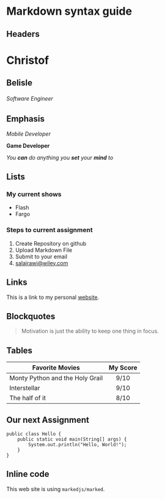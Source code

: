 # Markdown syntax guide

## Headers

# Christof
## Belisle 
###### Software Engineer

## Emphasis

*Mobile Developer*  

**Game Developer**  

_You **can** do anything you **set** your __mind__ to_

## Lists

### My current shows

* Flash
* Fargo

### Steps to current assignment

1. Create Repository on github
1. Upload Markdown File
1. Submit to your email
  1. salajrawi@wiley.com

## Links

This is a link to my personal [website](https://christofbelisle.com/).

## Blockquotes

> Motivation is just the ability to keep one thing in focus.

## Tables

| Favorite Movies  | My Score |
| ------------- |:-------------:|
| Monty Python and the Holy Grail      | 9/10     |
| Interstellar      | 9/10     |
|   The half of it    | 8/10     |

## Our next Assignment

```
public class Hello {
    public static void main(String[] args) {
        System.out.println("Hello, World!");
    }
}

```

## Inline code

This web site is using `markedjs/marked`.